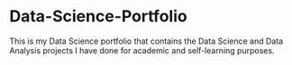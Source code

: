 # Data-Science-Portfolio
This is my Data Science portfolio that contains the Data Science and Data Analysis projects I have done for academic and self-learning purposes.
